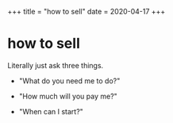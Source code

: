 +++
title = "how to sell"
date = 2020-04-17
+++

# how to sell

Literally just ask three things.

* "What do you need me to do?"

* "How much will you pay me?"

* "When can I start?"
